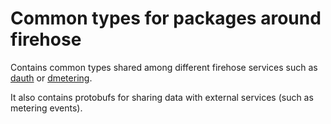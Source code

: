 # Common types for packages around firehose

Contains common types shared among different firehose services such as [dauth](https://github.com/pinax-network/dauth) 
or [dmetering](https://github.com/pinax-network/dmetering). 

It also contains protobufs for sharing data with external services (such as metering events).